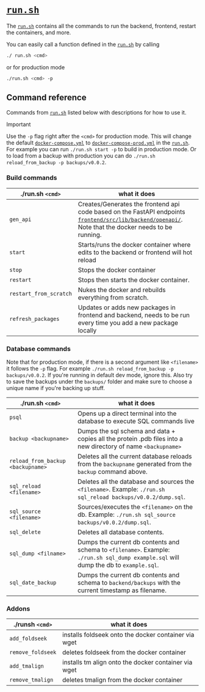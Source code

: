 #  [`run.sh`](../run.sh)

The [`run.sh`](../run.sh) contains all the commands to run the backend, frontend, restart the containers, and more.

You can easily call a function defined in the [`run.sh`](../run.sh) by calling

```bash
./ run.sh <cmd>
```

or for production mode

```bash
./run.sh <cmd> -p
```

## Command reference

Commands from [`run.sh`](../run.sh) listed below with descriptions for how to use it.

> [!IMPORTANT]
> Use the `-p` flag right after the `<cmd>` for production mode. This will change the default [`docker-compose.yml`](../docker-compose.yml) to [`docker-compose-prod.yml`](../docker-compose-prod.yml) in the [`run.sh`](../run.sh).
> For example you can run `./run.sh start -p` to build in production mode. Or to load from a backup with production you can do `./run.sh reload_from_backup -p backups/v0.0.2`.

### Build commands

|  ./run.sh `<cmd>` |  what it does  |
|---|---|
|  `gen_api` |  Creates/Generates the frontend api code based on the FastAPI endpoints [`frontend/src/lib/backend/openapi/`](../frontend/src/lib/openapi/). Note that the docker needs to be running. |
|  `start` |  Starts/runs the docker container where edits to the backend or frontend will hot reload |
|  `stop` |   Stops the docker container |
|  `restart` |   Stops then starts the docker container. |
|  `restart_from_scratch` |  Nukes the docker and rebuilds everything from scratch. |
|  `refresh_packages` |   Updates or adds new packages in frontend and backend, needs to be run every time you add a new package locally |


### Database commands

Note that for production mode, if there is a second argument like `<filename>` it follows the `-p` flag. For example `./run.sh reload_from_backup -p backups/v0.0.2`. If you're running in default dev mode, ignore this. Also try to save the backups under the `backups/` folder and make sure to choose a unique name if you're backing up stuff.

|  ./run.sh `<cmd>` |  what it does  |
|---|---|
|  `psql` | Opens up a direct terminal into the database to execute SQL commands live |
|  `backup <backupname>` | Dumps the sql schema and data + copies all the protein .pdb files into a new directory of name `<backupname>`|
|  `reload_from_backup <backupname>` | Deletes all the current database reloads from the `backupname` generated from the `backup` command above. |
|  `sql_reload <filename>` | Deletes all the database and sources the `<filename>`. Example: `./run.sh sql_reload backups/v0.0.2/dump.sql`.|
|  `sql_source <filename>` | Sources/executes the `<filename>` on the db. Example: `./run.sh sql_source backups/v0.0.2/dump.sql`.|
|  `sql_delete` | Deletes all database contents.|
|  `sql_dump <filname>` | Dumps the current db contents and schema to `<filename>`. Example: `./run.sh sql_dump example.sql` will dump the db to `example.sql`.|
|  `sql_date_backup` | Dumps the current db contents and schema to `backend/backups` with the current timestamp as filename. |

### Addons
|  ./runsh `<cmd>` |  what it does  |
|---|---|
|  `add_foldseek` |  installs foldseek onto the docker container via wget |
|  `remove_foldseek` |  deletes foldseek from the docker container |
|  `add_tmalign` | installs tm align onto the docker container via wget |
|  `remove_tmalign` | deletes tmalign from the docker container |


